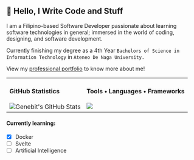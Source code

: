 ## 👋 **Hello, I Write Code and Stuff**

I am a Filipino-based Software Developer passionate about learning software technologies in general; immersed in the world of coding, designing, and software development.

Currently finishing my degree as a 4th Year `Bachelors of Science in Information Technology` in `Ateneo De Naga University.` 

View my [professional portfolio](https://genbit-portfolio.web.app/) to know more about me!

<table>
  <tr>
    <td valign="top">
      <h4>GitHub Statistics</h4>
      <img src="https://github-readme-stats.vercel.app/api?username=genebit&show_icons=true&title_color=fff&icon_color=79ff97&text_color=9f9f9f&bg_color=151515" alt="Genebit's GitHub Stats">
    </td>
    <td valign="top">
      <h4>Tools • Languages • Frameworks</h4>
      <img src="https://go-skill-icons.vercel.app/api/icons?i=html,css,js,typescript,scss,php,nodejs,express,laravel,react,p5js,dotnet,python,unity,md,latex,cs,dart,blender,oracle,mongodb,firebase,gcp,windows,linux&perline=10"/>
    </td>
  </tr>
</table>

#### **Currently learning:**

- [X] Docker
- [ ] Svelte
- [ ] Artificial Intelligence
